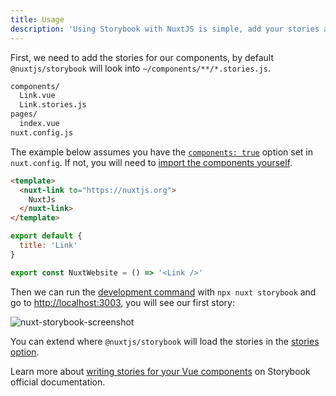 ```yaml
---
title: Usage
description: 'Using Storybook with NuxtJS is simple, add your stories and run nuxt storybook command.'
---
```


First, we need to add the stories for our components, by default `@nuxtjs/storybook` will look into `~/components/**/*.stories.js`.

```bash
components/
  Link.vue
  Link.stories.js
pages/
  index.vue
nuxt.config.js
```

<alert type="warning">

The example below assumes you have the [`components: true`](https://github.com/nuxt/components#usage) option set in `nuxt.config`. If not, you will need to [import the components yourself](https://github.com/nuxt-community/storybook/issues/234#issuecomment-789655639).

</alert>

<code-group>

  ```html [Link.vue]
  <template>
    <nuxt-link to="https://nuxtjs.org">
      NuxtJs
    </nuxt-link>
  </template>
  ```


  ```js [Link.stories.js]
  export default {
    title: 'Link'
  }

  export const NuxtWebsite = () => '<Link />'
  ```

</code-group>

Then we can run the [development command](/commands#development) with `npx nuxt storybook` and go to [http://localhost:3003](http://localhost:3003), you will see our first story:

![nuxt-storybook-screenshot](/screenshot.png)

<alert type="info">

You can extend where `@nuxtjs/storybook` will load the stories in the [stories option](/options#stories).

</alert>

Learn more about [writing stories for your Vue components](https://storybook.js.org/docs/guides/guide-vue/#step-4-write-your-stories) on Storybook official documentation.
